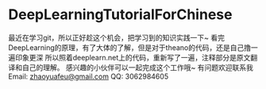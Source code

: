 # DeepLearningTutorialForChinese
最近在学习git，所以正好趁这个机会，把学习到的知识实践一下~
看完DeepLearning的原理，有了大体的了解，但是对于theano的代码，还是自己撸一遍印象更深
所以照着deeplearn.net上的代码，重新写了一遍，注释部分是原文翻译和自己的理解。
感兴趣的小伙伴可以一起完成这个工作哦~
有问题欢迎联系我 Email: zhaoyuafeu@gmail.com
QQ: 3062984605